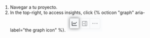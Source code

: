 1. Navegar a tu proyecto.
2. In the top-right, to access insights, click {% octicon "graph" aria-label="the graph icon" %}. ![Screenshot showing the insights icon](/assets/images/help/projects-v2/insights-button.png)
